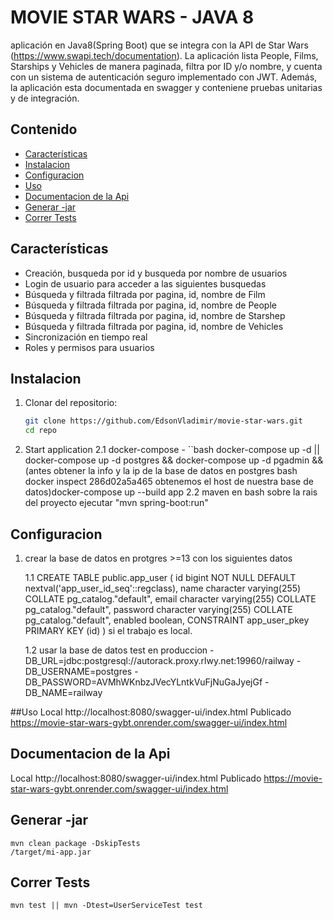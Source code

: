 
# MOVIE STAR WARS - JAVA 8

aplicación en Java8(Spring Boot) que se integra con la API de Star Wars (https://www.swapi.tech/documentation). La aplicación lista People, Films, Starships y Vehicles de manera paginada, filtra por ID y/o nombre, y cuenta con un sistema de autenticación seguro implementado con JWT. Además, la aplicación esta documentada en swagger y conteniene pruebas unitarias y de integración.

### 
## Contenido
- [Características](#Características)
- [Instalacion](#Instalacion)
- [Configuracion](#Configuracion)
- [Uso](#Uso)
- [Documentacion de la Api](#api-documentation)
- [Generar -jar](#running-tests)
- [Correr Tests](#running-tests)

## Características
- Creación, busqueda por id y busqueda por nombre de usuarios
- Login de usuario para acceder a las siguientes busquedas
- Búsqueda y filtrada filtrada por pagina, id, nombre de Film
- Búsqueda y filtrada filtrada por pagina, id, nombre de People
- Búsqueda y filtrada filtrada por pagina, id, nombre de Starshep
- Búsqueda y filtrada filtrada por pagina, id, nombre de Vehicles
- Sincronización en tiempo real
- Roles y permisos para usuarios

## Instalacion
1. Clonar del repositorio:
   ```bash
   git clone https://github.com/EdsonVladimir/movie-star-wars.git
   cd repo

2. Start application
    2.1 docker-compose
        - ``bash docker-compose up -d || docker-compose up -d postgres && docker-compose up -d pgadmin && (antes obtener la info y la ip de la base de datos en postgres bash docker inspect 286d02a5a465 obtenemos el host de nuestra base de datos)docker-compose up --build app
    2.2 maven en bash sobre la rais del proyecto ejecutar "mvn spring-boot:run" 

## Configuracion 
1. crear la base de datos en protgres >=13 con los siguientes datos 

    1.1 CREATE TABLE public.app_user
    (
        id bigint NOT NULL DEFAULT nextval('app_user_id_seq'::regclass),
        name character varying(255) COLLATE pg_catalog."default",
        email character varying(255) COLLATE pg_catalog."default",
        password character varying(255) COLLATE pg_catalog."default",
        enabled boolean,
        CONSTRAINT app_user_pkey PRIMARY KEY (id)
    ) 
si el trabajo es local.

    1.2 usar la base de datos test en produccion 
        - DB_URL=jdbc:postgresql://autorack.proxy.rlwy.net:19960/railway
        - DB_USERNAME=postgres
        - DB_PASSWORD=AVMhWKnbzJVecYLntkVuFjNuGaJyejGf
        - DB_NAME=railway


##Uso
Local http://localhost:8080/swagger-ui/index.html
Publicado https://movie-star-wars-gybt.onrender.com/swagger-ui/index.html

## Documentacion de la Api
Local http://localhost:8080/swagger-ui/index.html
Publicado https://movie-star-wars-gybt.onrender.com/swagger-ui/index.html


## Generar -jar
    mvn clean package -DskipTests   
    /target/mi-app.jar

## Correr Tests
    mvn test || mvn -Dtest=UserServiceTest test

